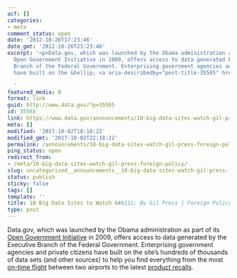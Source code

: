 ```yaml
---
acf: []
categories:
- meta
comment_status: open
date: '2012-10-26T17:23:46'
date_gmt: '2012-10-26T21:23:46'
excerpt: '<p>Data.gov, which was launched by the Obama administration as part of its
  Open Government Initiative in 2009, offers access to data generated by the Executive
  Branch of the Federal Government. Enterprising government agencies and private citizens
  have built on the &hellip; <a aria-describedby="post-title-35565" href="https://www.data.gov/announcements/10-big-data-sites-watch-gil-press-foreign-policy">Continued</a></p>

  '
featured_media: 0
format: link
guid: http://www.data.gov/?p=35565
id: 35565
link: https://www.data.gov/announcements/10-big-data-sites-watch-gil-press-foreign-policy
meta: []
modified: '2017-10-02T18:18:22'
modified_gmt: '2017-10-02T22:18:22'
permalink: /announcements/10-big-data-sites-watch-gil-press-foreign-policy/
ping_status: open
redirect_from:
- /meta/10-big-data-sites-watch-gil-press-foreign-policy/
slug: uncategorized__announcements__10-big-data-sites-watch-gil-press-foreign-policy
status: publish
sticky: false
tags: []
template: ''
title: 10 Big Data Sites to Watch &#8211; By Gil Press | Foreign Policy
type: post
---
```

Data.gov, which was launched by the Obama administration as part of its [Open Government Initiative](https://obamawhitehouse.archives.gov/blog/2009/12/16/changing-way-washington-works) in 2009, offers access to data generated by the Executive Branch of the Federal Government. Enterprising government agencies and private citizens have built on the site’s hundreds of thousands of data sets (and other sources) to help you find everything from the most [on-time flight](http://flyontime.us/) between two airports to the latest [product recalls](http://recalls.gov/).


